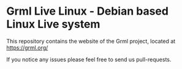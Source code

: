Grml Live Linux - Debian based Linux Live system
========

This repository contains the website of the Grml project, located at https://grml.org/

If you notice any issues please feel free to send us pull-requests.


